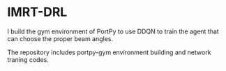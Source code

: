 # IMRT-DRL
I build the gym environment of PortPy to use DDQN to train the agent that can choose the proper beam angles.

The repository includes portpy-gym environment building and network traning codes.
